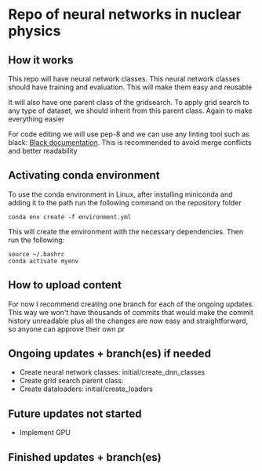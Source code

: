 # Repo of neural networks in nuclear physics

## How it works
This repo will have neural network classes. This neural network classes should have training and evaluation. This will make them easy and reusable

It will also have one parent class of the gridsearch. To apply grid search to any type of dataset, we should inherit from this parent class. Again to make everything easier 

For code editing we will use pep-8 and we can use any linting tool such as black: [Black documentation](https://black.readthedocs.io/en/stable/index.html "Black documentation"). This is recommended to avoid merge conflicts and better readability

## Activating conda environment

To use the conda environment in Linux, after installing miniconda and adding it to the path run the following command on the repository folder
```
conda env create -f environment.yml
```
This will create the environment with the necessary dependencies. Then run the following:
```
source ~/.bashrc
conda activate myenv
```
## How to upload content
For now I recommend creating one branch for each of the ongoing updates. This way we won't have thousands of commits that would make the commit history unreadable plus all the changes are now easy and straightforward, so anyone can approve their own pr 

## Ongoing updates + branch(es) if needed
- Create neural network classes: initial/create_dnn_classes
- Create grid search parent class: 
- Create dataloaders: initial/create_loaders

## Future updates not started
- Implement GPU

## Finished updates + branch(es)
